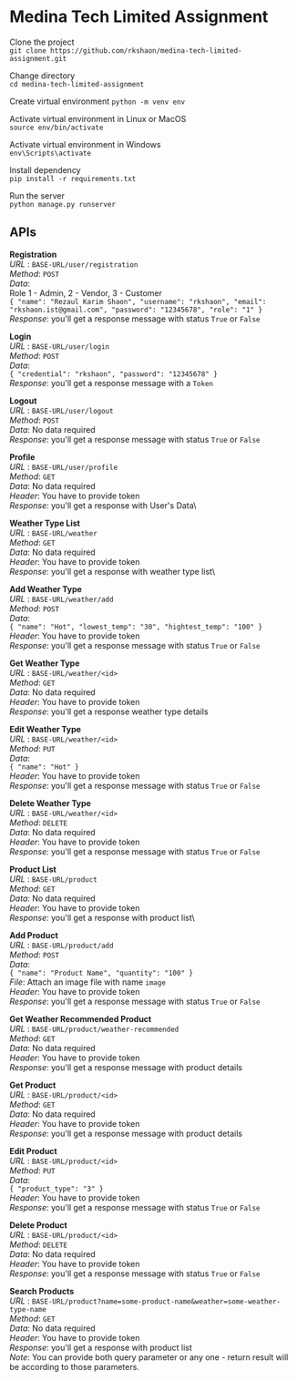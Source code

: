 # Medina Tech Limited Assignment

Clone the project\
`git clone https://github.com/rkshaon/medina-tech-limited-assignment.git`

Change directory\
`cd medina-tech-limited-assignment`

Create virtual environment
`python -m venv env`

Activate virtual environment in Linux or MacOS\
`source env/bin/activate`

Activate virtual environment in Windows\
`env\Scripts\activate`

Install dependency\
`pip install -r requirements.txt`

Run the server\
`python manage.py runserver`

## APIs

**Registration**\
*URL* : `BASE-URL/user/registration`\
*Method*: `POST`\
*Data*:\
Role 1 - Admin, 2 - Vendor, 3 - Customer\
`{
    "name": "Rezaul Karim Shaon",
    "username": "rkshaon",
    "email": "rkshaon.ist@gmail.com",
    "password": "12345678",
    "role": "1"
}`\
*Response*: you'll get a response message with status `True` or `False`

**Login**\
*URL* : `BASE-URL/user/login`\
*Method*: `POST`\
*Data*:\
`{
    "credential": "rkshaon",
    "password": "12345678"
}`\
*Response*: you'll get a response message with a `Token`

**Logout**\
*URL* : `BASE-URL/user/logout`\
*Method*: `POST`\
*Data*: No data required\
*Response*: you'll get a response message with status `True` or `False`

**Profile**\
*URL* : `BASE-URL/user/profile`\
*Method*: `GET`\
*Data*: No data required\
*Header*: You have to provide token\
*Response*: you'll get a response with User's Data\

**Weather Type List**\
*URL* : `BASE-URL/weather`\
*Method*: `GET`\
*Data*: No data required\
*Header*: You have to provide token\
*Response*: you'll get a response with weather type list\

**Add Weather Type**\
*URL* : `BASE-URL/weather/add`\
*Method*: `POST`\
*Data*:\
`{
    "name": "Hot",
    "lowest_temp": "30",
    "hightest_temp": "100"
}`\
*Header*: You have to provide token\
*Response*: you'll get a response message with status `True` or `False`

**Get Weather Type**\
*URL* : `BASE-URL/weather/<id>`\
*Method*: `GET`\
*Data*: No data required\
*Header*: You have to provide token\
*Response*: you'll get a response weather type details

**Edit Weather Type**\
*URL* : `BASE-URL/weather/<id>`\
*Method*: `PUT`\
*Data*:\
`{
    "name": "Hot"
}`\
*Header*: You have to provide token\
*Response*: you'll get a response message with status `True` or `False`

**Delete Weather Type**\
*URL* : `BASE-URL/weather/<id>`\
*Method*: `DELETE`\
*Data*: No data required\
*Header*: You have to provide token\
*Response*: you'll get a response message with status `True` or `False`

**Product List**\
*URL* : `BASE-URL/product`\
*Method*: `GET`\
*Data*: No data required\
*Header*: You have to provide token\
*Response*: you'll get a response with product list\

**Add Product**\
*URL* : `BASE-URL/product/add`\
*Method*: `POST`\
*Data*:\
`{
    "name": "Product Name",
    "quantity": "100"
}`\
*File*: Attach an image file with name `image`\
*Header*: You have to provide token\
*Response*: you'll get a response message with status `True` or `False`

**Get Weather Recommended Product**\
*URL* : `BASE-URL/product/weather-recommended`\
*Method*: `GET`\
*Data*: No data required\
*Header*: You have to provide token\
*Response*: you'll get a response message with product details

**Get Product**\
*URL* : `BASE-URL/product/<id>`\
*Method*: `GET`\
*Data*: No data required\
*Header*: You have to provide token\
*Response*: you'll get a response message with product details

**Edit Product**\
*URL* : `BASE-URL/product/<id>`\
*Method*: `PUT`\
*Data*:\
`{
    "product_type": "3"
}`\
*Header*: You have to provide token\
*Response*: you'll get a response message with status `True` or `False`

**Delete Product**\
*URL* : `BASE-URL/product/<id>`\
*Method*: `DELETE`\
*Data*: No data required\
*Header*: You have to provide token\
*Response*: you'll get a response message with status `True` or `False`

**Search Products**\
*URL* : `BASE-URL/product?name=some-product-name&weather=some-weather-type-name`\
*Method*: `GET`\
*Data*: No data required\
*Header*: You have to provide token\
*Response*: you'll get a response with product list\
*Note*: You can provide both query parameter or any one - return result will be according to those parameters.
